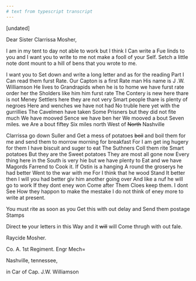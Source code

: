 ```yaml
---
# text from typescript transcript
---
```

[undated]

Dear Sister Clarrissa Mosher,

I am in my tent to day not able to work but I think I Can write a Fue linds to you and I want you to write to me not make a fooll of your Self. Setch a little note dont mount to a hill of bens that you wrote to me. 

I want you to Set down and write a long letter and as for the reading Part I Can read them furst Rate. Our Capton is a first Rate man  His name is J .W. Williamson  He lives to Grandrapids when he is to home we have furst rate order her the Sholders like him him furst rate  The Contery is new here thare is not Meney Settlers here they are not very Smart people thare is plenty of negroes Here and wenches we have not had No truble here yet with the gurrillies The Cavelmen have taken Some Prisners but they did not fite much  We have mooved Sence we have ben her  We mooved a bout Seven miles. we Are a bout fiftey Six miles north West of ~~North~~ Nashville 

Clarrissa go down Suller and Get a mess of potatoes ~~boil~~ and boil them for me and send them to morrow morning for breakfast  For I am get ing hugery for them  I have biscuit and suger to eat  The Suthners Coll them rite Smart potatoes  But they are the Sweet potatoes  They are most all gone now  Every thing here in the South is very hie but we have plenty to Eat and we have Magords Farrend to Cook it. If Ostin is a hanging A round the groserys he had better Went to the war with me For I think that he wood Stand It better then I will you had better giv him another going over  And like a nuf he will go to work  If they dont eney won Come after Them Cloes keep them. I dont See How they happon to make the mestake  I do not think of eney more to write at present.

You must rite as soon as you Get this with out delay and Send them postage Stamps

Direct ~~to~~ your letters in this Way and it ~~will~~ will Come thrugh with out fale. 

Raycide Mosher. 

Co. A. 1st Regiment. Engr Mech= 

Nashville, tennessee, 

in Car of Cap. J.W. Williamson